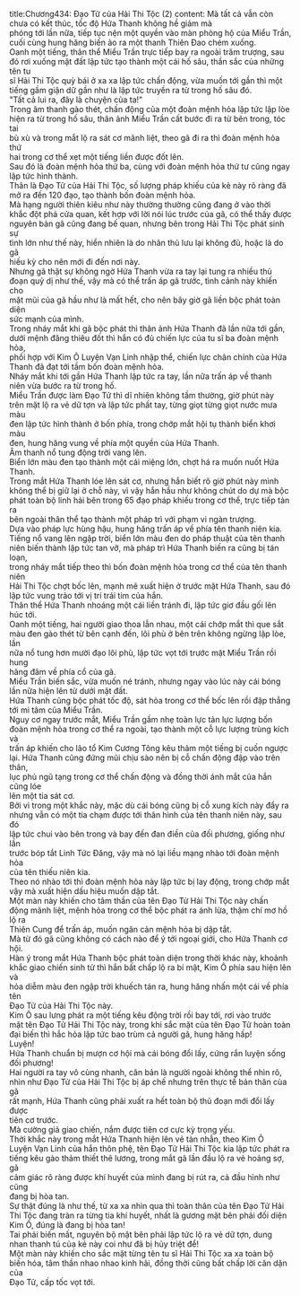 title:Chương434: Đạo Tử của Hải Thi Tộc (2)
content:
Mà tất cả vẫn còn chưa có kết thúc, tốc độ Hứa Thanh không hề giảm mà<br>phóng tới lần nữa, tiếp tục nện một quyền vào màn phòng hộ của Miểu Trần,<br>cuối cùng hung hăng biến ảo ra một thanh Thiên Đao chém xuống.<br>Oanh một tiếng, thân thể Miểu Trần trực tiếp bay ra ngoài trăm trượng, sau<br>đó rơi xuống mặt đất lập tức tạo thành một cái hố sâu, thần sắc của những tên tu<br>sĩ Hải Thi Tộc quỳ bái ở xa xa lập tức chấn động, vừa muốn tới gần thì một<br>tiếng gầm giận dữ gần như là lập tức truyền ra từ trong hố sâu đó.<br>"Tất cả lui ra, đây là chuyện của ta!"<br>Trong âm thanh gào thét, chấn động của một đoàn mệnh hỏa lập tức lập lòe<br>hiện ra từ trong hố sâu, thân ảnh Miểu Trần cất bước đi ra từ bên trong, tóc tai<br>bù xù và trong mắt lộ ra sát cơ mãnh liệt, theo gã đi ra thì đoàn mệnh hỏa thứ<br>hai trong cơ thể xẹt một tiếng liền được đốt lên.<br>Sau đó là đoàn mệnh hỏa thứ ba, cùng với đoàn mệnh hỏa thứ tư cũng ngay<br>lập tức hình thành.<br>Thân là Đạo Tử của Hải Thi Tộc, số lượng pháp khiếu của kẻ này rõ ràng đã<br>mở ra đến 120 đạo, tạo thành bốn đoàn mệnh hỏa.<br>Mà hạng người thiên kiêu như này thường thường cũng đang ở vào thời<br>khắc đột phá cửa quan, kết hợp với lời nói lúc trước của gã, có thể thấy được<br>nguyên bản gã cũng đang bế quan, nhưng bên trong Hải Thi Tộc phát sinh sự<br>tình lớn như thế này, hiển nhiên là do nhân thủ lưu lại không đủ, hoặc là do gã<br>hiếu kỳ cho nên mới đi đến nơi này.<br>Nhưng gã thật sự không ngờ Hứa Thanh vừa ra tay lại tung ra nhiều thủ<br>đoạn quỷ dị như thế, vậy mà có thể trấn áp gã trước, tình cảnh này khiến cho<br>mặt mũi của gã hầu như là mất hết, cho nên bây giờ gã liền bộc phát toàn diện<br>sức mạnh của mình.<br>Trong nháy mắt khi gã bộc phát thì thân ảnh Hứa Thanh đã lần nữa tới gần,<br>dưới mệnh đăng thiêu đốt thì hắn có đủ chiến lực của tu sĩ ba đoàn mệnh hỏa,<br>phối hợp với Kim Ô Luyện Vạn Linh nhập thể, chiến lực chân chính của Hứa<br>Thanh đã đạt tới tầm bốn đoàn mệnh hỏa.<br>Nháy mắt khi tới gần Hứa Thanh lập tức ra tay, lần nữa trấn áp về thanh<br>niên vừa bước ra từ trong hố.<br>Miểu Trần được làm Đạo Tử thì dĩ nhiên không tầm thường, giờ phút này<br>trên mặt lộ ra vẻ dữ tợn và lập tức phất tay, từng giọt từng giọt nước mưa màu<br>đen lập tức hình thành ở bốn phía, trong chớp mắt hội tụ thành biển khơi màu<br>đen, hung hăng vung về phía một quyền của Hứa Thanh.<br>Âm thanh nổ tung động trời vang lên.<br>Biển lớn màu đen tạo thành một cái miệng lớn, chợt há ra muốn nuốt Hứa<br>Thanh.<br>Trong mắt Hứa Thanh lóe lên sát cơ, nhưng hắn biết rõ giờ phút này mình<br>không thể bị giữ lại ở chỗ này, vì vậy hắn hầu như không chút do dự mà bộc<br>phát toàn bộ linh hải bên trong 65 đạo pháp khiếu trong cơ thể, trực tiếp tản ra<br>bên ngoài thân thể tạo thành một pháp trì với phạm vi ngàn trượng.<br>Dựa vào pháp lực hùng hậu, hung hăng trấn áp về phía tên thanh niên kia.<br>Tiếng nổ vang lên ngập trời, biển lớn màu đen do pháp thuật của tên thanh<br>niên biến thành lập tức tan vỡ, mà pháp trì Hứa Thanh biến ra cũng bị tán loạn,<br>trong nháy mắt tiếp theo thì bốn đoàn mệnh hỏa trong cơ thể của tên thanh niên<br>Hải Thi Tộc chợt bốc lên, mạnh mẽ xuất hiện ở trước mặt Hứa Thanh, sau đó<br>lập tức vung trảo tới vị trí trái tim của hắn.<br>Thân thể Hứa Thanh nhoáng một cái liền tránh đi, lập tức giơ đầu gối lên<br>húc tới.<br>Oanh một tiếng, hai người giao thoa lẫn nhau, một cái chớp mắt thì que sắt<br>màu đen gào thét từ bên cạnh đến, lôi phù ở bên trên không ngừng lập lòe, lần<br>nữa nổ tung hơn mười đạo lôi phù, lập tức vọt tới trước mặt Miểu Trần rồi hung<br>hăng đâm về phía cổ của gã.<br>Miểu Trần biến sắc, vừa muốn né tránh, nhưng ngay vào lúc này cái bóng<br>lần nữa hiện lên từ dưới mặt đất.<br>Hứa Thanh cũng bộc phát tốc độ, sát hỏa trong cơ thể bốc lên rồi đập thẳng<br>tới mi tâm của Miểu Trần.<br>Nguy cơ ngay trước mắt, Miểu Trần gầm nhẹ toàn lực tản lực lượng bốn<br>đoàn mệnh hỏa trong cơ thể ra ngoài, tạo thành một cỗ lực lượng trùng kích và<br>trấn áp khiến cho lão tổ Kim Cương Tông kêu thảm một tiếng bị cuốn ngược<br>lại. Hứa Thanh cũng đứng mũi chịu sào nên bị cỗ chấn động đập vào trên thân,<br>lục phủ ngũ tạng trong cơ thể chấn động và đồng thời ánh mắt của hắn cũng lóe<br>lên một tia sát cơ.<br>Bởi vì trong một khắc này, mặc dù cái bóng cũng bị cỗ xung kích này đẩy ra<br>nhưng vẫn có một tia chạm được tới thân hình của tên thanh niên này, sau đó<br>lập tức chui vào bên trong và bay đến đan điền của đối phương, giống như lần<br>trước bóp tắt Linh Tức Đăng, vậy mà nó lại liều mạng nhào tới đoàn mệnh hỏa<br>của tên thiếu niên kia.<br>Theo nó nhào tới thì đoàn mệnh hỏa này lập tức bị lay động, trong chớp mắt<br>vậy mà xuất hiện dấu hiệu muốn dập tắt.<br>Một màn này khiến cho tâm thần của tên Đạo Tử Hải Thi Tộc này chấn<br>động mãnh liệt, mệnh hỏa trong cơ thể bộc phát ra ánh lửa, thậm chí mơ hồ lộ ra<br>Thiên Cung để trấn áp, muốn ngăn cản mệnh hỏa bị dập tắt.<br>Mà từ đó gã cũng không có cách nào để ý tới ngoại giới, cho Hứa Thanh cơ<br>hội.<br>Hàn ý trong mắt Hứa Thanh bộc phát toàn diện trong thời khác này, khoảnh<br>khắc giao chiến sinh tử thì hắn bất chấp lộ ra bí mật, Kim Ô phía sau hiện lên và<br>hỏa diễm màu đen ngập trời khuếch tán ra, hung hăng nhấn một cái về phía tên<br>Đạo Tử của Hải Thi Tộc này.<br>Kim Ô sau lưng phát ra một tiếng kêu động trời rồi bay tới, rơi vào trước<br>mặt tên Đạo Tử Hải Thi Tộc này, trong khi sắc mặt của tên Đạo Tử hoàn toàn<br>đại biến thì hắc hỏa lập tức bao trùm cả người gã, hung hăng hấp!<br>Luyện!<br>Hứa Thanh chuẩn bị mượn cơ hội mà cái bóng đổi lấy, cứng rắn luyện sống<br>đối phương!<br>Hai người ra tay vô cùng nhanh, căn bản là người ngoài không thể nhìn rõ,<br>nhìn như Đạo Tử của Hải Thi Tộc bị áp chế nhưng trên thực tế bản thân cùa gã<br>rất mạnh, Hứa Thanh cũng phải xuất ra hết toàn bộ thủ đoạn mới đổi lấy được<br>tiên cơ trước.<br>Mà cường giả giao chiến, nắm được tiên cơ cực kỳ trọng yếu.<br>Thời khắc này trong mắt Hứa Thanh hiện lên vẻ tàn nhẫn, theo Kim Ô<br>Luyện Vạn Linh của hắn thôn phệ, tên Đạo Tử Hải Thi Tộc kia lập tức phát ra<br>tiếng kêu gào thảm thiết thê lương, trong mắt gã lần đầu lộ ra vẻ hoảng sợ, gã<br>cảm giác rõ ràng được khí huyết của mình đang bị rút ra, cả đầu hình như cũng<br>đang bị hòa tan.<br>Sự thật đúng là như thế, từ xa xa nhìn qua thì toàn thân của tên Đạo Tử Hải<br>Thi Tộc đang tràn ra từng tia khí huyết, nhất là gương mặt bên phải đối diện<br>Kim Ô, đúng là đang bị hòa tan!<br>Tai phải biến mất, nguyên bộ mặt bên phải lập tức lộ ra vẻ dữ tợn, dung<br>nhan thanh tú của kẻ này coi như đã bị hủy triệt để!<br>Một màn này khiến cho sắc mặt từng tên tu sĩ Hải Thi Tộc xa xa toàn bộ<br>biến hóa, tâm thần nhao nhao kinh hãi, đồng thời cũng bất chấp lời căn dặn của<br>Đạo Tử, cấp tốc vọt tới.
